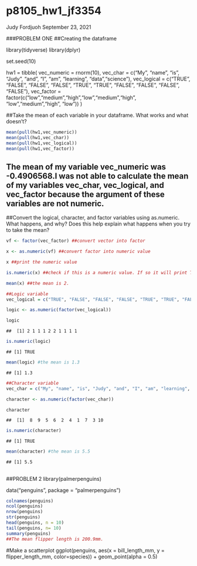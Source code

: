 p8105\_hw1\_jf3354
================
Judy Fordjuoh
September 23, 2021

\#\#\#PROBLEM ONE \#\#Creating the dataframe

library(tidyverse) library(dplyr)

set.seed(10)

hw1 = tibble( vec\_numeric = rnorm(10), vec\_char = c(“My”, “name”,
“is”, “Judy”, “and”, “I”, “am”, “learning”, “data”,“science”),
vec\_logical = c(“TRUE”, “FALSE”, “FALSE”, “FALSE”, “TRUE”, “TRUE”,
“FALSE”, “FALSE”, “FALSE”, “FALSE”), vec\_factor =
factor(c(“low”,“medium”,“high”,“low”,“medium”,“high”,
“low”,“medium”,“high”, “low”)) )

\#\#Take the mean of each variable in your dataframe. What works and
what doesn’t?

``` r
mean(pull(hw1,vec_numeric))
mean(pull(hw1,vec_char))
mean(pull(hw1,vec_logical))
mean(pull(hw1,vec_factor))
```

## The mean of my variable vec\_numeric was -0.4906568.I was not able to calculate the mean of my variables vec\_char, vec\_logical, and vec\_factor because the argument of these variables are not numeric.

\#\#Convert the logical, character, and factor variables using
as.numeric. What happens, and why? Does this help explain what happens
when you try to take the mean?

``` r
vf <- factor(vec_factor) ##convert vector into factor

x <- as.numeric(vf) ##convert factor into numeric value

x ##print the numeric value

is.numeric(x) ##check if this is a numeric value. If so it will print TRUE in the Console

mean(x) ##the mean is 2. 
```

``` r
##Logic variable 
vec_logical = c("TRUE", "FALSE", "FALSE", "FALSE", "TRUE", "TRUE", "FALSE", "FALSE", "FALSE", "FALSE")

logic <- as.numeric(factor(vec_logical))

logic
```

    ##  [1] 2 1 1 1 2 2 1 1 1 1

``` r
is.numeric(logic)
```

    ## [1] TRUE

``` r
mean(logic) #the mean is 1.3
```

    ## [1] 1.3

``` r
##Character variable 
vec_char = c("My", "name", "is", "Judy", "and", "I", "am", "learning", "data","science")

character <- as.numeric(factor(vec_char))

character
```

    ##  [1]  8  9  5  6  2  4  1  7  3 10

``` r
is.numeric(character)
```

    ## [1] TRUE

``` r
mean(character) #the mean is 5.5
```

    ## [1] 5.5

## 

\#\#PROBLEM 2 library(palmerpenguins)

data(“penguins”, package = “palmerpenguins”)

``` r
colnames(penguins)
ncol(penguins)
nrow(penguins)
str(penguins)
head(penguins, n = 10)
tail(penguins, n= 10)
summary(penguins)
##The mean flipper length is 200.9mm.
```

\#Make a scatterplot ggplot(penguins, aes(x = bill\_length\_mm, y =
flipper\_length\_mm, color=species)) + geom\_point(alpha = 0.5)
